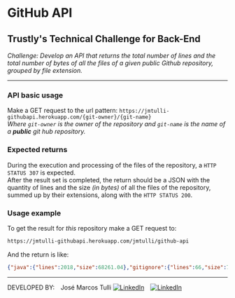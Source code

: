 # GitHub API

## Trustly's Technical Challenge for Back-End

*Challenge:
Develop an API that returns the total number of lines and the total number of bytes of all the files of a given public Github repository, grouped by file extension.*

---

### API basic usage
Make a GET request to the url pattern: `https://jmtulli-githubapi.herokuapp.com/{git-owner}/{git-name}`<br/>
*Where `git-owner` is the owner of the repository and `git-name` is the name of a **public** git hub repository.*
<br/>

### Expected returns
During the execution and processing of the files of the repository, a `HTTP STATUS 307` is expected.<br/>
After the result set is completed, the return should be a JSON with the quantity of lines and the size *(in bytes)* of all the files of the repository, summed up by their extensions, along with the `HTTP STATUS 200`.

### Usage example
To get the result for *this* repository make a GET request to:

```sh
https://jmtulli-githubapi.herokuapp.com/jmtulli/github-api
```
And the return is like:
```json
{"java":{"lines":2018,"size":68261.04},"gitignore":{"lines":66,"size":788.0},"xml":{"lines":170,"size":4956.16},"md":{"lines":34,"size":1638.4},"NO_EXTENSION":{"lines":620,"size":20131.84},"jar":{"lines":0,"size":5.00135936E7},"cmd":{"lines":364,"size":13209.6},"properties":{"lines":6,"size":482.0}}
```

---

DEVELOPED BY: José Marcos Tulli [![LinkedIn](https://icons.iconarchive.com/icons/danleech/simple/16/linkedin-icon.png "LinkedIn")](https://www.linkedin.com/in/josetulli) [![LinkedIn](https://icons.iconarchive.com/icons/papirus-team/papirus-apps/16/github-icon.png "GitHub")](https://github.com/jmtulli)


